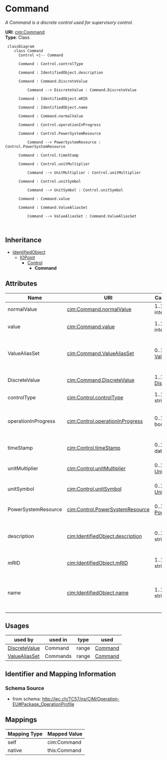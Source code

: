 # Command


_A Command is a discrete control used for supervisory control._





**URI**: [cim:Command](http://iec.ch/TC57/CIM100#Command)<br />
**Type**: Class




```mermaid
 classDiagram
    class Command
      Control <|-- Command
      
      Command : Control.controlType
        
      Command : IdentifiedObject.description
        
      Command : Command.DiscreteValue
        
          Command --> DiscreteValue : Command.DiscreteValue
        
      Command : IdentifiedObject.mRID
        
      Command : IdentifiedObject.name
        
      Command : Command.normalValue
        
      Command : Control.operationInProgress
        
      Command : Control.PowerSystemResource
        
          Command --> PowerSystemResource : Control.PowerSystemResource
        
      Command : Control.timeStamp
        
      Command : Control.unitMultiplier
        
          Command --> UnitMultiplier : Control.unitMultiplier
        
      Command : Control.unitSymbol
        
          Command --> UnitSymbol : Control.unitSymbol
        
      Command : Command.value
        
      Command : Command.ValueAliasSet
        
          Command --> ValueAliasSet : Command.ValueAliasSet
        
      
```





## Inheritance
* [IdentifiedObject](IdentifiedObject.md)
    * [IOPoint](IOPoint.md)
        * [Control](Control.md)
            * **Command**



## Attributes


| Name | URI | Cardinality and Range | Description | Inheritance |
| ---  | --- | --- | --- | --- |
| normalValue | [cim:Command.normalValue](http://iec.ch/TC57/CIM100#Command.normalValue) | 1..1 <br />  integer  | Normal value for Control | direct |
| value | [cim:Command.value](http://iec.ch/TC57/CIM100#Command.value) | 1..1 <br />  integer  | The value representing the actuator output | direct |
| ValueAliasSet | [cim:Command.ValueAliasSet](http://iec.ch/TC57/CIM100#Command.ValueAliasSet) | 0..1 <br />  [ValueAliasSet](ValueAliasSet.md)  | The ValueAliasSet used for translation of a Control value to a name | direct |
| DiscreteValue | [cim:Command.DiscreteValue](http://iec.ch/TC57/CIM100#Command.DiscreteValue) | 1..1 <br />  [DiscreteValue](DiscreteValue.md)  | The MeasurementValue that is controlled | direct |
| controlType | [cim:Control.controlType](http://iec.ch/TC57/CIM100#Control.controlType) | 1..1 <br />  string  | Specifies the type of Control | [Control](Control.md) |
| operationInProgress | [cim:Control.operationInProgress](http://iec.ch/TC57/CIM100#Control.operationInProgress) | 0..1 <br />  boolean  | Indicates that a client is currently sending control commands that has not co... | [Control](Control.md) |
| timeStamp | [cim:Control.timeStamp](http://iec.ch/TC57/CIM100#Control.timeStamp) | 0..1 <br />  date  | The last time a control output was sent | [Control](Control.md) |
| unitMultiplier | [cim:Control.unitMultiplier](http://iec.ch/TC57/CIM100#Control.unitMultiplier) | 0..1 <br />  [UnitMultiplier](UnitMultiplier.md)  | The unit multiplier of the controlled quantity | [Control](Control.md) |
| unitSymbol | [cim:Control.unitSymbol](http://iec.ch/TC57/CIM100#Control.unitSymbol) | 0..1 <br />  [UnitSymbol](UnitSymbol.md)  | The unit of measure of the controlled quantity | [Control](Control.md) |
| PowerSystemResource | [cim:Control.PowerSystemResource](http://iec.ch/TC57/CIM100#Control.PowerSystemResource) | 0..1 <br />  [PowerSystemResource](PowerSystemResource.md)  | Regulating device governed by this control output | [Control](Control.md) |
| description | [cim:IdentifiedObject.description](http://iec.ch/TC57/CIM100#IdentifiedObject.description) | 0..1 <br />  string  | The description is a free human readable text describing or naming the object | [IdentifiedObject](IdentifiedObject.md) |
| mRID | [cim:IdentifiedObject.mRID](http://iec.ch/TC57/CIM100#IdentifiedObject.mRID) | 1..1 <br />  string  | Master resource identifier issued by a model authority | [IdentifiedObject](IdentifiedObject.md) |
| name | [cim:IdentifiedObject.name](http://iec.ch/TC57/CIM100#IdentifiedObject.name) | 1..1 <br />  string  | The name is any free human readable and possibly non unique text naming the o... | [IdentifiedObject](IdentifiedObject.md) |





## Usages

| used by | used in | type | used |
| ---  | --- | --- | --- |
| [DiscreteValue](DiscreteValue.md) | Command | range | [Command](Command.md) |
| [ValueAliasSet](ValueAliasSet.md) | Commands | range | [Command](Command.md) |






## Identifier and Mapping Information







### Schema Source


* from schema: http://iec.ch/TC57/ns/CIM/Operation-EU#Package_OperationProfile





## Mappings

| Mapping Type | Mapped Value |
| ---  | ---  |
| self | cim:Command |
| native | this:Command |




